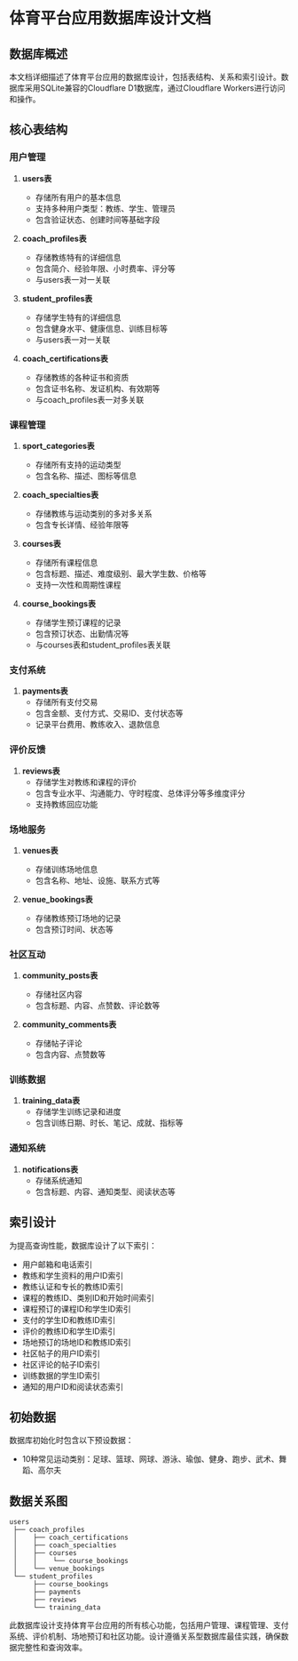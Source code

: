 # 体育平台应用数据库设计文档

## 数据库概述

本文档详细描述了体育平台应用的数据库设计，包括表结构、关系和索引设计。数据库采用SQLite兼容的Cloudflare D1数据库，通过Cloudflare Workers进行访问和操作。

## 核心表结构

### 用户管理

1. **users表**
   - 存储所有用户的基本信息
   - 支持多种用户类型：教练、学生、管理员
   - 包含验证状态、创建时间等基础字段

2. **coach_profiles表**
   - 存储教练特有的详细信息
   - 包含简介、经验年限、小时费率、评分等
   - 与users表一对一关联

3. **student_profiles表**
   - 存储学生特有的详细信息
   - 包含健身水平、健康信息、训练目标等
   - 与users表一对一关联

4. **coach_certifications表**
   - 存储教练的各种证书和资质
   - 包含证书名称、发证机构、有效期等
   - 与coach_profiles表一对多关联

### 课程管理

1. **sport_categories表**
   - 存储所有支持的运动类型
   - 包含名称、描述、图标等信息

2. **coach_specialties表**
   - 存储教练与运动类别的多对多关系
   - 包含专长详情、经验年限等

3. **courses表**
   - 存储所有课程信息
   - 包含标题、描述、难度级别、最大学生数、价格等
   - 支持一次性和周期性课程

4. **course_bookings表**
   - 存储学生预订课程的记录
   - 包含预订状态、出勤情况等
   - 与courses表和student_profiles表关联

### 支付系统

1. **payments表**
   - 存储所有支付交易
   - 包含金额、支付方式、交易ID、支付状态等
   - 记录平台费用、教练收入、退款信息

### 评价反馈

1. **reviews表**
   - 存储学生对教练和课程的评价
   - 包含专业水平、沟通能力、守时程度、总体评分等多维度评分
   - 支持教练回应功能

### 场地服务

1. **venues表**
   - 存储训练场地信息
   - 包含名称、地址、设施、联系方式等

2. **venue_bookings表**
   - 存储教练预订场地的记录
   - 包含预订时间、状态等

### 社区互动

1. **community_posts表**
   - 存储社区内容
   - 包含标题、内容、点赞数、评论数等

2. **community_comments表**
   - 存储帖子评论
   - 包含内容、点赞数等

### 训练数据

1. **training_data表**
   - 存储学生训练记录和进度
   - 包含训练日期、时长、笔记、成就、指标等

### 通知系统

1. **notifications表**
   - 存储系统通知
   - 包含标题、内容、通知类型、阅读状态等

## 索引设计

为提高查询性能，数据库设计了以下索引：

- 用户邮箱和电话索引
- 教练和学生资料的用户ID索引
- 教练认证和专长的教练ID索引
- 课程的教练ID、类别ID和开始时间索引
- 课程预订的课程ID和学生ID索引
- 支付的学生ID和教练ID索引
- 评价的教练ID和学生ID索引
- 场地预订的场地ID和教练ID索引
- 社区帖子的用户ID索引
- 社区评论的帖子ID索引
- 训练数据的学生ID索引
- 通知的用户ID和阅读状态索引

## 初始数据

数据库初始化时包含以下预设数据：

- 10种常见运动类别：足球、篮球、网球、游泳、瑜伽、健身、跑步、武术、舞蹈、高尔夫

## 数据关系图

```
users
 ├── coach_profiles
 │    ├── coach_certifications
 │    ├── coach_specialties
 │    ├── courses
 │    │    └── course_bookings
 │    └── venue_bookings
 └── student_profiles
      ├── course_bookings
      ├── payments
      ├── reviews
      └── training_data
```

此数据库设计支持体育平台应用的所有核心功能，包括用户管理、课程管理、支付系统、评价机制、场地预订和社区功能。设计遵循关系型数据库最佳实践，确保数据完整性和查询效率。
